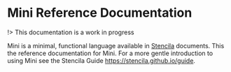 # Mini Reference Documentation

!> This documentation is a work in progress

Mini is a minimal, functional language available in [Stencila](https://stenci.la) documents. This the reference documentation for Mini. For a more gentle introduction to using Mini see the Stencila Guide https://stencila.github.io/guide.
